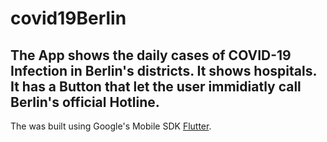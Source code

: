 # covid19Berlin
 
 ## The App shows the daily cases of COVID-19 Infection in Berlin's districts. It shows hospitals. It has a Button that let the user immidiatly call Berlin's official Hotline.    
 
The was built using Google's Mobile SDK [Flutter](https://www.fluter.dev).
